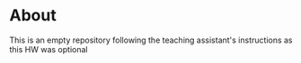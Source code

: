 # About
This is an empty repository following the teaching assistant's instructions as this HW was optional
  
